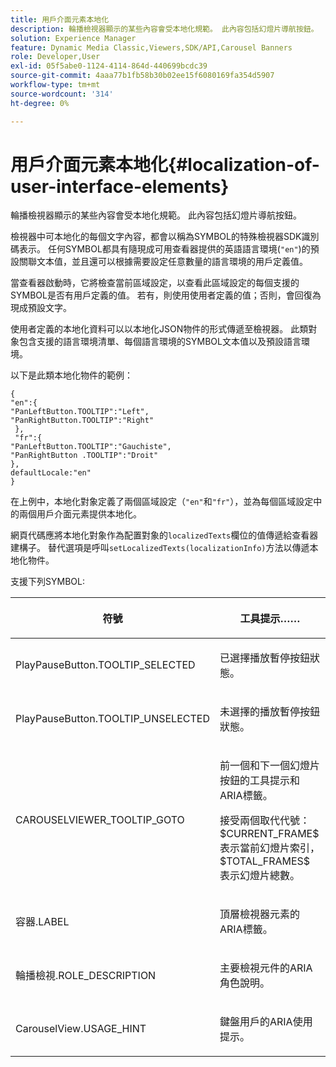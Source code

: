 ```yaml
---
title: 用戶介面元素本地化
description: 輪播檢視器顯示的某些內容會受本地化規範。 此內容包括幻燈片導航按鈕。
solution: Experience Manager
feature: Dynamic Media Classic,Viewers,SDK/API,Carousel Banners
role: Developer,User
exl-id: 05f5abe0-1124-4114-864d-440699bcdc39
source-git-commit: 4aaa77b1fb58b30b02ee15f6080169fa354d5907
workflow-type: tm+mt
source-wordcount: '314'
ht-degree: 0%

---
```


# 用戶介面元素本地化{#localization-of-user-interface-elements}

輪播檢視器顯示的某些內容會受本地化規範。 此內容包括幻燈片導航按鈕。

檢視器中可本地化的每個文字內容，都會以稱為SYMBOL的特殊檢視器SDK識別碼表示。 任何SYMBOL都具有隨現成可用查看器提供的英語語言環境(`"en"`)的預設關聯文本值，並且還可以根據需要設定任意數量的語言環境的用戶定義值。

當查看器啟動時，它將檢查當前區域設定，以查看此區域設定的每個支援的SYMBOL是否有用戶定義的值。 若有，則使用使用者定義的值；否則，會回復為現成預設文字。

使用者定義的本地化資料可以以本地化JSON物件的形式傳遞至檢視器。 此類對象包含支援的語言環境清單、每個語言環境的SYMBOL文本值以及預設語言環境。

以下是此類本地化物件的範例：

```
{ 
"en":{ 
"PanLeftButton.TOOLTIP":"Left", 
"PanRightButton.TOOLTIP":"Right" 
 }, 
 "fr":{ 
"PanLeftButton.TOOLTIP":"Gauchiste", 
"PanRightButton .TOOLTIP":"Droit" 
}, 
defaultLocale:"en" 
}
```

在上例中，本地化對象定義了兩個區域設定（`"en"`和`"fr"`），並為每個區域設定中的兩個用戶介面元素提供本地化。

網頁代碼應將本地化對象作為配置對象的`localizedTexts`欄位的值傳遞給查看器建構子。 替代選項是呼叫`setLocalizedTexts(localizationInfo)`方法以傳遞本地化物件。

支援下列SYMBOL:

<table id="table_58C40353B7244335872350C98DF2CFB3"> 
 <thead> 
  <tr> 
   <th colname="col1" class="entry"> <p>符號 </p> </th> 
   <th colname="col2" class="entry"> <p>工具提示…… </p> </th> 
  </tr> 
 </thead>
 <tbody> 
  <tr> 
   <td colname="col1"> <p> <span class="codeph"> PlayPauseButton.TOOLTIP_SELECTED  </span> </p> </td> 
   <td colname="col2"> <p>已選擇播放暫停按鈕狀態。 </p> </td> 
  </tr> 
  <tr> 
   <td colname="col1"> <p> <span class="codeph"> PlayPauseButton.TOOLTIP_UNSELECTED  </span> </p> </td> 
   <td colname="col2"> <p>未選擇的播放暫停按鈕狀態。 </p> </td> 
  </tr> 
  <tr> 
   <td colname="col1"> <p> <span class="codeph"> CAROUSELVIEWER_TOOLTIP_GOTO  </span> </p> </td> 
   <td colname="col2"> <p> 前一個和下一個幻燈片按鈕的工具提示和ARIA標籤。 </p> <p>接受兩個取代代號：<span class="codeph"> $CURRENT_FRAME$ </span>表示當前幻燈片索引，<span class="codeph"> $TOTAL_FRAMES$ </span>表示幻燈片總數。 </p> </td> 
  </tr> 
  <tr> 
   <td colname="col1"> <p> <span class="codeph"> 容器.LABEL  </span> </p> </td> 
   <td colname="col2"> <p> 頂層檢視器元素的ARIA標籤。 </p> </td> 
  </tr> 
  <tr> 
   <td colname="col1"> <p> <span class="codeph"> 輪播檢視.ROLE_DESCRIPTION  </span> </p> </td> 
   <td colname="col2"> <p> 主要檢視元件的ARIA角色說明。 </p> </td> 
  </tr> 
  <tr> 
   <td colname="col1"> <p> <span class="codeph"> CarouselView.USAGE_HINT  </span> </p> </td> 
   <td colname="col2"> <p> 鍵盤用戶的ARIA使用提示。 </p> </td> 
  </tr> 
 </tbody> 
</table>
